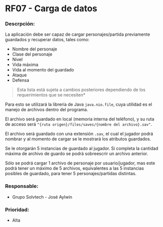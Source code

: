# RF07 - Carga de datos

### Descrpción:

La aplicación debe ser capaz de cargar personajes/partida previamente guardados y recuperar datos, tales como:

- Nombre del personaje
- Clase del personaje
- Nivel
- Vida máxima
- Vida al momento del guardado
- Ataque
- Defensa

> Esta lista está sujeta a cambios posteriores dependiendo de los requerimientos que se necesiten*

Para esto se utilizará la librería de Java `java.nio.file`, cuya utilidad es el manejo de archivos dentro del programa.

El archivo será guardado en local (memoria interna del teléfono), y su ruta de acceso será `"{ruta origen}/files/saves/{nombre del archivo}.sav"`.

El archivo será guardado con una extensión `.sav`, el cual el jugador podrá nombrar y al momento de cargar se le mostrará los atributos guardados.

Se le otorgarán 5 instancias de guardado al jugador. Si completa la cantidad máxima de archivo de guardo se podrá sobreescrir un archivo anterior.

Sólo se podrá cargar 1 archivo de personaje por usuario/jugador, mas este podrá tener un máximo de 5 archivos, equivalentes a las 5 instancias posibles de guardado, para tener 5 personajes/partidas distintas.

### Responsable: 
 
- Grupo Solvtech - José Aylwin

### Prioridad:

- Alta